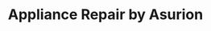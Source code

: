 ---
title: "Appliance Repair by Asurion"
url: /dallas/appliance-repair-by-asurion-w-mockingbird-lane/
shop: appliance
---